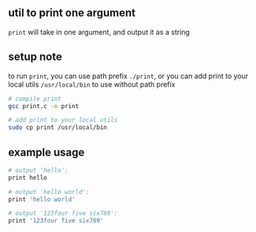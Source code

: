 ## util to print one argument

`print` will take in one argument, and output it as a string


## setup note

to run `print`, you can use path prefix `./print`, or you can add print to your local utils `/usr/local/bin` to use without path prefix

```bash
# compile print
gcc print.c -o print

# add print to your local utils
sudo cp print /usr/local/bin
```

## example usage

```bash
# output 'hello':
print hello

# output 'hello world':
print 'hello world'

# output '123four five six789':
print '123four five six789'
```

